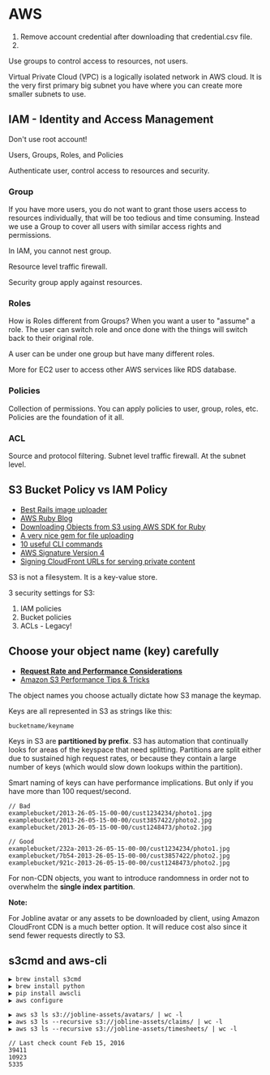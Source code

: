 # AWS

1. Remove <root> account credential after downloading that credential.csv file.
2. 

Use groups to control access to resources, not users.

Virtual Private Cloud (VPC) is a logically isolated network in AWS cloud. It is the very first primary big subnet you have where you can create more smaller subnets to use.

## IAM - Identity and Access Management

Don't use root account!

Users, Groups, Roles, and Policies

Authenticate user, control access to resources and security.

### Group

If you have more users, you do not want to grant those users access to resources individually, that will be too tedious and time consuming. Instead we use a Group to cover all users with similar access rights and permissions.

In IAM, you cannot nest group.

Resource level traffic firewall.

Security group apply against resources.

### Roles

How is Roles different from Groups? When you want a user to "assume" a role. The user can switch role and once done with the things will switch back to their original role.

A user can be under one group but have many different roles.

More for EC2 user to access other AWS services like RDS database.

### Policies

Collection of permissions. You can apply policies to user, group, roles, etc. Policies are the foundation of it all.

### ACL

Source and protocol filtering. Subnet level traffic firewall. At the subnet level.

## S3 Bucket Policy vs IAM Policy

* [Best Rails image uploader](https://infinum.co/the-capsized-eight/articles/best-rails-image-uploader-paperclip-carrierwave-refile)
* [AWS Ruby Blog](https://ruby.awsblog.com/)
* [Downloading Objects from S3 using AWS SDK for Ruby](https://ruby.awsblog.com/post/Tx354Y6VTZ421PJ/Downloading-Objects-from-Amazon-S3-using-the-AWS-SDK-for-Ruby)
* [A very nice gem for file uploading](https://github.com/refile/refile)
* [10 useful CLI commands](http://cloudacademy.com/blog/aws-cli-10-useful-commands/)
* [AWS Signature Version 4](http://docs.aws.amazon.com/AmazonS3/latest/API/sigv4-query-string-auth.html)
* [Signing CloudFront URLs for serving private content](https://github.com/dylanvaughn/aws_cf_signer)

S3 is not a filesystem. It is a key-value store.

3 security settings for S3:

1. IAM policies
2. Bucket policies
3. ACLs - Legacy!

## Choose your object name (key) carefully

* [**Request Rate and Performance Considerations**](http://docs.aws.amazon.com/AmazonS3/latest/dev/request-rate-perf-considerations.html)
* [Amazon S3 Performance Tips & Tricks](https://aws.amazon.com/blogs/aws/amazon-s3-performance-tips-tricks-seattle-hiring-event/)

The object names you choose actually dictate how S3 manage the keymap.

Keys are all represented in S3 as strings like this:

```
bucketname/keyname
```

Keys in S3 are **partitioned by prefix**. S3 has automation that continually looks for areas of the keyspace that need splitting. Partitions are split either due to sustained high request rates, or because they contain a large number of keys (which would slow down lookups within the partition).

Smart naming of keys can have performance implications. But only if you have more than 100 request/second.

```
// Bad
examplebucket/2013-26-05-15-00-00/cust1234234/photo1.jpg
examplebucket/2013-26-05-15-00-00/cust3857422/photo2.jpg
examplebucket/2013-26-05-15-00-00/cust1248473/photo2.jpg

// Good
examplebucket/232a-2013-26-05-15-00-00/cust1234234/photo1.jpg
examplebucket/7b54-2013-26-05-15-00-00/cust3857422/photo2.jpg
examplebucket/921c-2013-26-05-15-00-00/cust1248473/photo2.jpg
```

For non-CDN objects, you want to introduce randomness in order not to overwhelm the **single index partition**.

**Note:**

For Jobline avatar or any assets to be downloaded by client, using Amazon CloudFront CDN is a much better option. It will reduce cost also since it send fewer requests directly to S3.


## s3cmd and aws-cli

```
▶ brew install s3cmd
▶ brew install python
▶ pip install awscli
▶ aws configure

▶ aws s3 ls s3://jobline-assets/avatars/ | wc -l
▶ aws s3 ls --recursive s3://jobline-assets/claims/ | wc -l
▶ aws s3 ls --recursive s3://jobline-assets/timesheets/ | wc -l

// Last check count Feb 15, 2016
39411
10923
5335
```